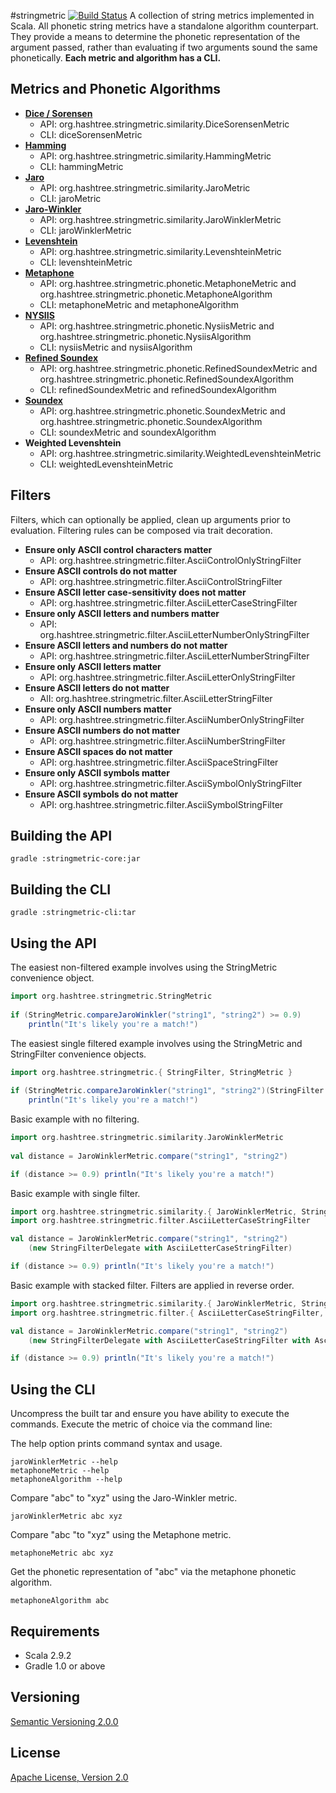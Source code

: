 #stringmetric [![Build Status](https://secure.travis-ci.org/rockymadden/stringmetric.png)](http://travis-ci.org/rockymadden/stringmetric)
A collection of string metrics implemented in Scala. All phonetic string metrics have a standalone algorithm counterpart. They provide a means to determine the phonetic representation of the argument passed, rather than evaluating if two arguments sound the same phonetically. __Each metric and algorithm has a CLI.__

## Metrics and Phonetic Algorithms
* __[Dice / Sorensen](http://en.wikipedia.org/wiki/Dice%27s_coefficient)__
	* API: org.hashtree.stringmetric.similarity.DiceSorensenMetric
	* CLI: diceSorensenMetric
* __[Hamming](http://en.wikipedia.org/wiki/Hamming_distance)__
	* API: org.hashtree.stringmetric.similarity.HammingMetric
	* CLI: hammingMetric
* __[Jaro](http://en.wikipedia.org/wiki/Jaro-Winkler_distance)__
	* API: org.hashtree.stringmetric.similarity.JaroMetric
	* CLI: jaroMetric
* __[Jaro-Winkler](http://en.wikipedia.org/wiki/Jaro-Winkler_distance)__
	* API: org.hashtree.stringmetric.similarity.JaroWinklerMetric
	* CLI: jaroWinklerMetric
* __[Levenshtein](http://en.wikipedia.org/wiki/Levenshtein_distance)__
	* API: org.hashtree.stringmetric.similarity.LevenshteinMetric
	* CLI: levenshteinMetric
* __[Metaphone](http://en.wikipedia.org/wiki/Metaphone)__
	* API: org.hashtree.stringmetric.phonetic.MetaphoneMetric and org.hashtree.stringmetric.phonetic.MetaphoneAlgorithm
	* CLI: metaphoneMetric and metaphoneAlgorithm
* __[NYSIIS](http://en.wikipedia.org/wiki/New_York_State_Identification_and_Intelligence_System)__
	* API: org.hashtree.stringmetric.phonetic.NysiisMetric and org.hashtree.stringmetric.phonetic.NysiisAlgorithm
	* CLI: nysiisMetric and nysiisAlgorithm
* __[Refined Soundex](http://ntz-develop.blogspot.com/2011/03/phonetic-algorithms.html)__
	* API: org.hashtree.stringmetric.phonetic.RefinedSoundexMetric and org.hashtree.stringmetric.phonetic.RefinedSoundexAlgorithm
	* CLI: refinedSoundexMetric and refinedSoundexAlgorithm
* __[Soundex](http://en.wikipedia.org/wiki/Soundex)__
	* API: org.hashtree.stringmetric.phonetic.SoundexMetric and org.hashtree.stringmetric.phonetic.SoundexAlgorithm
	* CLI: soundexMetric and soundexAlgorithm
* __Weighted Levenshtein__
	* API: org.hashtree.stringmetric.similarity.WeightedLevenshteinMetric
	* CLI: weightedLevenshteinMetric

## Filters
Filters, which can optionally be applied, clean up arguments prior to evaluation. Filtering rules can be composed via trait decoration.

* __Ensure only ASCII control characters matter__
	* API: org.hashtree.stringmetric.filter.AsciiControlOnlyStringFilter
* __Ensure ASCII controls do not matter__
	* API: org.hashtree.stringmetric.filter.AsciiControlStringFilter
* __Ensure ASCII letter case-sensitivity does not matter__
	* API: org.hashtree.stringmetric.filter.AsciiLetterCaseStringFilter
* __Ensure only ASCII letters and numbers matter__
	* API: org.hashtree.stringmetric.filter.AsciiLetterNumberOnlyStringFilter
* __Ensure ASCII letters and numbers do not matter__
	* API: org.hashtree.stringmetric.filter.AsciiLetterNumberStringFilter
* __Ensure only ASCII letters matter__
	* API: org.hashtree.stringmetric.filter.AsciiLetterOnlyStringFilter
* __Ensure ASCII letters do not matter__
	* AlI: org.hashtree.stringmetric.filter.AsciiLetterStringFilter
* __Ensure only ASCII numbers matter__
	* API: org.hashtree.stringmetric.filter.AsciiNumberOnlyStringFilter
* __Ensure ASCII numbers do not matter__
	* API: org.hashtree.stringmetric.filter.AsciiNumberStringFilter
* __Ensure ASCII spaces do not matter__
	* API: org.hashtree.stringmetric.filter.AsciiSpaceStringFilter
* __Ensure only ASCII symbols matter__
	* API: org.hashtree.stringmetric.filter.AsciiSymbolOnlyStringFilter
* __Ensure ASCII symbols do not matter__
	* API: org.hashtree.stringmetric.filter.AsciiSymbolStringFilter

## Building the API
```shell
gradle :stringmetric-core:jar
```

## Building the CLI
```shell
gradle :stringmetric-cli:tar
```

## Using the API
The easiest non-filtered example involves using the StringMetric convenience object.
```scala
import org.hashtree.stringmetric.StringMetric
  
if (StringMetric.compareJaroWinkler("string1", "string2") >= 0.9) 
    println("It's likely you're a match!")
```

The easiest single filtered example involves using the StringMetric and StringFilter convenience objects.
```scala
import org.hashtree.stringmetric.{ StringFilter, StringMetric }
  
if (StringMetric.compareJaroWinkler("string1", "string2")(StringFilter.asciiLetterCase) >= 0.9) 
    println("It's likely you're a match!")
```

Basic example with no filtering.
```scala
import org.hashtree.stringmetric.similarity.JaroWinklerMetric  
  
val distance = JaroWinklerMetric.compare("string1", "string2")

if (distance >= 0.9) println("It's likely you're a match!")
```

Basic example with single filter.
```scala
import org.hashtree.stringmetric.similarity.{ JaroWinklerMetric, StringFilterDelegate }
import org.hashtree.stringmetric.filter.AsciiLetterCaseStringFilter

val distance = JaroWinklerMetric.compare("string1", "string2")
    (new StringFilterDelegate with AsciiLetterCaseStringFilter)

if (distance >= 0.9) println("It's likely you're a match!")
```

Basic example with stacked filter. Filters are applied in reverse order.
```scala
import org.hashtree.stringmetric.similarity.{ JaroWinklerMetric, StringFilterDelegate }
import org.hashtree.stringmetric.filter.{ AsciiLetterCaseStringFilter, AsciiLetterOnlyStringFilter }

val distance = JaroWinklerMetric.compare("string1", "string2")
    (new StringFilterDelegate with AsciiLetterCaseStringFilter with AsciiLetterOnlyStringFilter)

if (distance >= 0.9) println("It's likely you're a match!")
```

## Using the CLI
Uncompress the built tar and ensure you have ability to execute the commands. Execute the metric of choice via the command line:

The help option prints command syntax and usage.
```shell
jaroWinklerMetric --help
metaphoneMetric --help
metaphoneAlgorithm --help
```

Compare "abc" to "xyz" using the Jaro-Winkler metric.
```shell
jaroWinklerMetric abc xyz
```

Compare "abc "to "xyz" using the Metaphone metric.
```shell
metaphoneMetric abc xyz
```

Get the phonetic representation of "abc" via the metaphone phonetic algorithm.
```shell 
metaphoneAlgorithm abc
```

## Requirements
* Scala 2.9.2
* Gradle 1.0 or above

## Versioning
[Semantic Versioning 2.0.0](http://semver.org/)

## License
[Apache License, Version 2.0](http://www.apache.org/licenses/LICENSE-2.0)